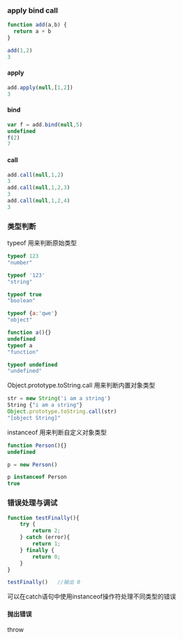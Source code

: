 ### apply bind call 
```js
function add(a,b) {
  return a + b
}

add(1,2)
3
```
#### apply
```js
add.apply(null,[1,2])
3
```
#### bind
```js
var f = add.bind(null,5)
undefined
f(2)
7
```
#### call
```js
add.call(null,1,2)
3
add.call(null,1,2,3)
3
add.call(null,1,2,4)
3
```
### 类型判断
typeof 用来判断原始类型  
```js
typeof 123
"number"

typeof '123'
"string"

typeof true
"boolean"

typeof {a:'qwe'}
"object"

function a(){}
undefined
typeof a
"function"

typeof undefined
"undefined"
```
Object.prototype.toString.call 用来判断内置对象类型  
```js
str = new String('i am a string')
String {"i am a string"}
Object.prototype.toString.call(str)
"[object String]"
```
instanceof 用来判断自定义对象类型  
```js
function Person(){}
undefined

p = new Person()

p instanceof Person
true
```
### 错误处理与调试
```js
function testFinally(){
	try {
		return 2;
	} catch (error){
		return 1;
	} finally {
		return 0;
	}
}

testFinally()   //输出 0
```
可以在catch语句中使用instanceof操作符处理不同类型的错误
#### 抛出错误
throw

